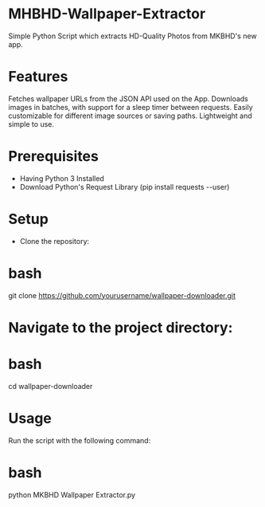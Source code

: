 # MHBHD-Wallpaper-Extractor
Simple Python Script which extracts HD-Quality Photos from MKBHD's new app.

# Features
Fetches wallpaper URLs from the JSON API used on the App.
Downloads images in batches, with support for a sleep timer between requests.
Easily customizable for different image sources or saving paths.
Lightweight and simple to use.

# Prerequisites
- Having Python 3 Installed 
- Download Python's Request Library (pip install requests --user)

# Setup
- Clone the repository:
  
# bash
git clone https://github.com/yourusername/wallpaper-downloader.git

# Navigate to the project directory:

# bash
cd wallpaper-downloader

# Usage
Run the script with the following command:

# bash
python MKBHD Wallpaper Extractor.py
